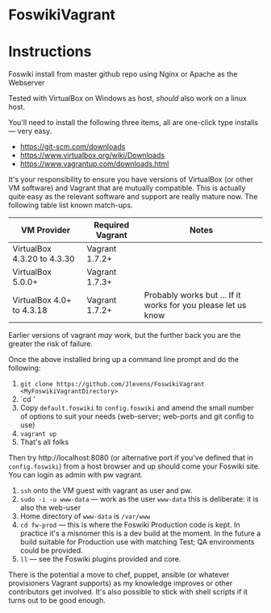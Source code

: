 # FoswikiVagrant

Instructions
============
Foswiki install from master github repo using Nginx or Apache as the Webserver

Tested with VirtualBox on Windows as host, *should* also work on a linux host.

You'll need to install the following three items, all are one-click type installs &mdash; very easy.
   * https://git-scm.com/downloads
   * https://www.virtualbox.org/wiki/Downloads
   * https://www.vagrantup.com/downloads.html

It's your responsibility to ensure you have versions of VirtualBox (or other VM software) and Vagrant that are mutually compatible. This is actually quite easy as the relevant software and support are really mature now. The following table list known match-ups.

| VM Provider | Required Vagrant | Notes |
| ----- | ----- | ----- |
| VirtualBox 4.3.20 to 4.3.30 | Vagrant 1.7.2+ | |
| VirtualBox 5.0.0+ | Vagrant 1.7.3+ | |
| VirtualBox 4.0+ to 4.3.18 | Vagrant 1.7.2+ | Probably works but ... If it works for you please let us know |

Earlier versions of vagrant *may* work, but the further back you are the greater the risk of failure.

Once the above installed bring up a command line prompt and do the following:

1. `git clone https://github.com/Jlevens/FoswikiVagrant <MyFoswikiVagrantDirectory>`
1. `cd <MyFoswikiVagrantDirectory>'
1. Copy `default.foswiki` to `config.foswiki` and amend the small number of options to suit your needs (web-server; web-ports and git config to use)
1. `vagrant up`
1. That's all folks

Then try http://localhost:8080 (or alternative port if you've defined that in `config.foswiki`) from a host browser and up should come your Foswiki site. You can login as admin with pw vagrant.

   1. `ssh` onto the VM guest with vagrant as user and pw.
   2. `sudo -i -u www-data`    &mdash; work as the user `www-data` this is deliberate: it is also the web-user
   3. Home directory of `www-data` is `/var/www`
   4. `cd fw-prod`      &mdash; this is where the Foswiki Production code is kept. In practice it's a misnomer this is a dev build at the moment. In the future a build suitable for Production use with matching Test; QA environments could be provided.
   5. `ll`  &mdash; see the Foswiki plugins provided and core.

There is the potential a move to chef, puppet, ansible (or whatever provisioners Vagrant supports) as my knowledge improves or other contributors get involved. It's also possible to stick with shell scripts if it turns out to be good enough.
